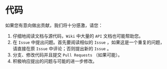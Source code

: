 # 代码
如果您有意向做出贡献，我们将十分感激，请您：  
1. 仔细地阅读文档与源代码，`Wiki` 中大量的 `API` 文档也可能帮助您。  
2. 在 `Issue` 中提出问题。首先要阅读相似的 `Issue` ，如果这是一个重复的问题，请直接在原 `Issue` 中评论；否则提出新的 `Issue` 。  
3. 分支、修改代码并且提交 `Pull Requests` （如果可能）。
4. 积极响应提出的问题与可能的进一步修改。
